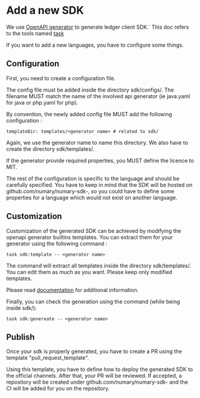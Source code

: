 # Add a new SDK

We use [OpenAPI generator](https://openapi-generator.tech/) to generate ledger client SDK.`
This doc refers to the tools named [task](https://taskfile.dev/)

If you want to add a new languages, you have to configure some things.

## Configuration

First, you need to create a configuration file.

The config file must be added inside the directory sdk/configs/.
The filename MUST match the name of the involved api generator (ie java.yaml for java or php.yaml for php).

By convention, the newly added config file MUST add the following configuration : 
```
templateDir: templates/<generator name> # related to sdk/
```

Again, we use the generator name to name this directory. We also have to create the directory sdk/templates/<generator name>.

If the generator provide required properties, you MUST define the licence to MIT.

The rest of the configuration is specific to the language and should be carefully specified. 
You have to keep in mind that the SDK will be hosted on github.com/numary/numary-sdk-<generator name>, so you could have to define some properties for a language which would not exist on another language.

## Customization

Customization of the generated SDK can be achieved by modifying the openapi generator builtins templates.
You can extract them for your generator using the following command :
```
task sdk:template -- <generator name>
```

The command will extract all templates inside the directory sdk/templates/<generator name>.
You can edit them as much as you want.
Please keep only modified templates.

Please read [documentation](https://openapi-generator.tech/docs/templating) for additional information.

Finally, you can check the generation using the command (while being inside sdk/):
```
task sdk:genereate -- <generator name>
```

## Publish

Once your sdk is properly generated, you have to create a PR using the template "pull_request_template". 

Using this template, you have to define how to deploy the generated SDK to the official channels. After that, your PR will be reviewed. 
If accepted, a repository will be created under github.com/numary/numary-sdk-<generator name> and the CI will be added for you on the repository.

